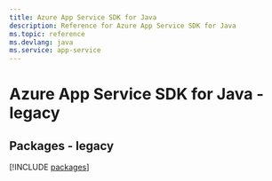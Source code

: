 ```yaml
---
title: Azure App Service SDK for Java
description: Reference for Azure App Service SDK for Java
ms.topic: reference
ms.devlang: java
ms.service: app-service
---
```

# Azure App Service SDK for Java - legacy
## Packages - legacy
[!INCLUDE [packages](app-service-index.md)]

